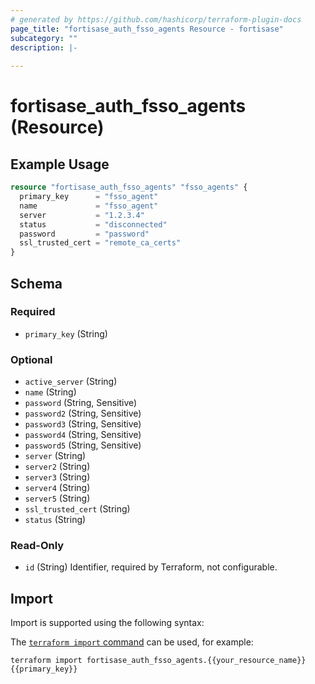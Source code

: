 ```yaml
---
# generated by https://github.com/hashicorp/terraform-plugin-docs
page_title: "fortisase_auth_fsso_agents Resource - fortisase"
subcategory: ""
description: |-
  
---
```


# fortisase_auth_fsso_agents (Resource)



## Example Usage

```terraform
resource "fortisase_auth_fsso_agents" "fsso_agents" {
  primary_key      = "fsso_agent"
  name             = "fsso_agent"
  server           = "1.2.3.4"
  status           = "disconnected"
  password         = "password"
  ssl_trusted_cert = "remote_ca_certs"
}
```

<!-- schema generated by tfplugindocs -->
## Schema

### Required

- `primary_key` (String)

### Optional

- `active_server` (String)
- `name` (String)
- `password` (String, Sensitive)
- `password2` (String, Sensitive)
- `password3` (String, Sensitive)
- `password4` (String, Sensitive)
- `password5` (String, Sensitive)
- `server` (String)
- `server2` (String)
- `server3` (String)
- `server4` (String)
- `server5` (String)
- `ssl_trusted_cert` (String)
- `status` (String)

### Read-Only

- `id` (String) Identifier, required by Terraform, not configurable.

## Import

Import is supported using the following syntax:

The [`terraform import` command](https://developer.hashicorp.com/terraform/cli/commands/import) can be used, for example:

```shell
terraform import fortisase_auth_fsso_agents.{{your_resource_name}} {{primary_key}}
```
